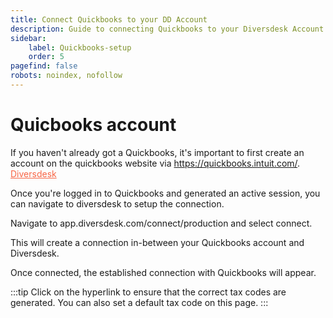 ```yaml
---
title: Connect Quickbooks to your DD Account
description: Guide to connecting Quickbooks to your Diversdesk Account
sidebar:
    label: Quickbooks-setup
    order: 5
pagefind: false
robots: noindex, nofollow
---
```



# Quicbooks account

If you haven't already got a Quickbooks, it's important to first create an account on the quickbooks website via https://quickbooks.intuit.com/. <a href="https://www.diversdesk.com/" target="_blank" rel="noopener noreferrer" style="color:#F86545">Diversdesk</a>

Once you're logged in to Quickbooks and generated an active session, you can navigate to diversdesk to setup the connection.

Navigate to app.diversdesk.com/connect/production and select connect.

This will create a connection in-between your Quickbooks account and Diversdesk. 

Once connected, the established connection with Quickbooks will appear.

:::tip
Click on the hyperlink to ensure that the correct tax codes are generated. You can also set a default tax code on this page.
:::



